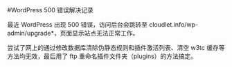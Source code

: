#WordPress 500 错误解决记录

最近 WordPress 出现 500 错误，访问后台会跳转至 cloudlet.info/wp-admin/upgrade*，页面显示站点无法正常工作。

尝试了网上的通过修改数据库清除伪静态规则和插件激活列表、清空 w3tc 缓存等方法均无效，最后用了 ftp 重命名插件文件夹（plugins）的方法搞定。